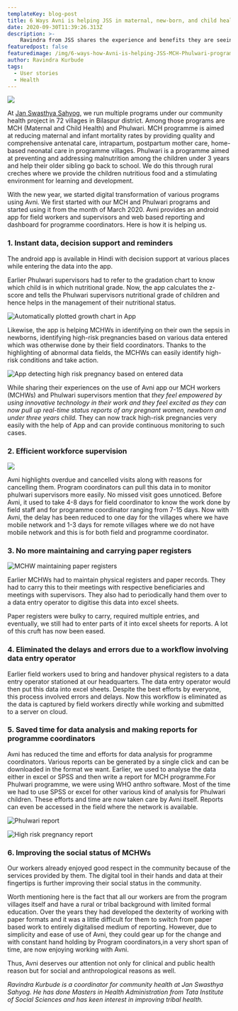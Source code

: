 ```yaml
---
templateKey: blog-post
title: 6 Ways Avni is helping JSS in maternal, new-born, and child health programs
date: 2020-09-30T11:39:26.313Z
description: >-
    Ravindra from JSS shares the experience and benefits they are seeing 8 months into digital tranformation of their community health programs using Avni.   
featuredpost: false
featuredimage: /img/6-ways-how-Avni-is-helping-JSS-MCH-Phulwari-programs/JSSCP_Ravi_Quote.png
author: Ravindra Kurbude
tags:
  - User stories
  - Health
---
```

![](/img/6-ways-how-Avni-is-helping-JSS-MCH-Phulwari-programs/JSSCP_Ravi_Quote.png)

At [Jan Swasthya Sahyog](http://www.jssbilaspur.org/), we run multiple programs under our community health project in 72 villages in Bilaspur district.
Among those programs are MCH (Maternal and Child Health) and Phulwari. MCH programme is aimed at reducing maternal and infant mortality rates by providing quality and comprehensive antenatal care, intrapartum, postpartum mother care, home-based neonatal care in programme villages. Phulwari is a programme aimed at preventing and addressing malnutrition among the children under 3 years and help their older sibling go back to school. We do this through rural creches where we provide the children nutritious food and a stimulating environment for learning and development.

With the new year, we started digital transformation of various programs using Avni. We first started with our MCH and Phulwari programs and started using it from the month of March 2020. Avni provides an android app for field workers and supervisors and web based reporting and dashboard for programme coordinators. Here is how it is helping us.

### 1. Instant data, decision support and reminders

 The android app is available in Hindi with decision support at various places while entering the data into the app. 

Earlier Phulwari supervisors had to refer to the gradation chart to know which child is in which nutritional grade. Now, the app calculates the z-score and tells the Phulwari supervisors nutritional grade of children and hence helps in the management of their nutritional status.

![Automatically plotted growth chart in App](/img/6-ways-how-Avni-is-helping-JSS-MCH-Phulwari-programs/JSSCP_Growth_Chart.jpg "Automatically plotted growth chart in App")

Likewise, the app is helping MCHWs in identifying on their own the sepsis in newborns, identifying high-risk pregnancies based on various data entered which was otherwise done by their field coordinators. Thanks to the highlighting of abnormal data fields, the MCHWs can easily identify high-risk conditions and take action.

![App detecting high risk pregnancy based on entered data](/img/6-ways-how-Avni-is-helping-JSS-MCH-Phulwari-programs/JSSCP_HRP_Alert2.png "App highlighting high risk pregnancy based on entered data")
    
While sharing their experiences on the use of Avni app our MCH workers (MCHWs) and Phulwari supervisors mention that *they feel empowered by using innovative technology in their work and they feel excited as they can now pull up real-time status reports of any pregnant women, newborn and under three years child.*  They can now track high-risk pregnancies very easily with the help of App and can provide continuous monitoring to such cases.

### 2. Efficient workforce supervision

![](/img/6-ways-how-Avni-is-helping-JSS-MCH-Phulwari-programs/JSSCP_supervisor.jpg)
  
Avni highlights overdue and cancelled visits along with reasons for cancelling them. Program coordinators can pull this data in to monitor phulwari supervisors more easily. No missed visit goes unnoticed. Before Avni, it used to take 4-8 days for field coordinator to know the work done by field staff and for programme coordinator ranging from 7-15 days. Now with Avni, the delay has been reduced to one day for the villages where we have mobile network and 1-3 days for remote villages where we do not have mobile network and this is for both field and programme coordinator.
 

### 3. No more maintaining and carrying paper registers

![MCHW maintaining paper registers](/img/6-ways-how-Avni-is-helping-JSS-MCH-Phulwari-programs/JSSCP_paper_registers.jpg "MCHW maintaining paper registers")

   Earlier MCHWs had to maintain physical registers and paper records. They had to carry this to their meetings with respective beneficiaries and meetings with supervisors. They also had to periodically hand them over to a data entry operator to digitise this data into excel sheets.
 
   Paper registers were bulky to carry, required multiple entries, and eventually, we still had to enter parts of it into excel sheets for reports. A lot of this cruft has now been eased. 

### 4. Eliminated the delays and errors due to a workflow involving data entry operator  
Earlier field workers used to bring and handover physical registers to a data entry operator stationed at our headquarters. The data entry operator would then put this data into excel sheets. Despite the best efforts by everyone, this process involved errors and delays. Now this workflow is eliminated as the data is captured by field workers directly while working and submitted to a server on cloud.  


### 5. Saved time for data analysis and making reports for programme coordinators
Avni has reduced the time and efforts for data analysis for programme coordinators. Various reports can be generated by a single click and can be downloaded in the format we want. Earlier, we used to analyse the data either in excel or SPSS and then write a report for MCH programme.For Phulwari programme, we were using WHO anthro software. Most of the time we had to use SPSS or excel for other various kind of analysis for Phulwari children. These efforts and time are now taken care by Avni itself. Reports can even be accessed in the field where the network is available.

![Phulwari report](/img/6-ways-how-Avni-is-helping-JSS-MCH-Phulwari-programs/JSSCP_Reports_Phulwari.png "Phulwari report")

![High risk pregnancy report](/img/6-ways-how-Avni-is-helping-JSS-MCH-Phulwari-programs/JSSCP_Reports_HRP.png "High risk pregnancy report") 


### 6. Improving the social status of MCHWs
Our workers already enjoyed good respect in the community because of the services provided by them. The digital tool in their hands and data at their fingertips is further improving their social status in the community.

Worth mentioning here is the fact that all our workers are from the program villages itself and have a rural or tribal background with limited formal education. Over the years they had developed the dexterity of working with paper formats and it was a little difficult for them to switch from paper based work to entirely digitalised medium of reporting. However, due to simplicity and ease of use of Avni, they could gear up for the change and with constant hand holding by Program coordinators,in a very short span of time, are now enjoying working with Avni.

Thus, Avni deserves our attention not only for clinical and public health reason but for social and anthropological reasons as well.



*Ravindra Kurbude is a coordinator for community health at Jan Swasthya Sahyog. He has done Masters in Health Administration from Tata Institute of Social Sciences and has keen interest in improving tribal health.* 

